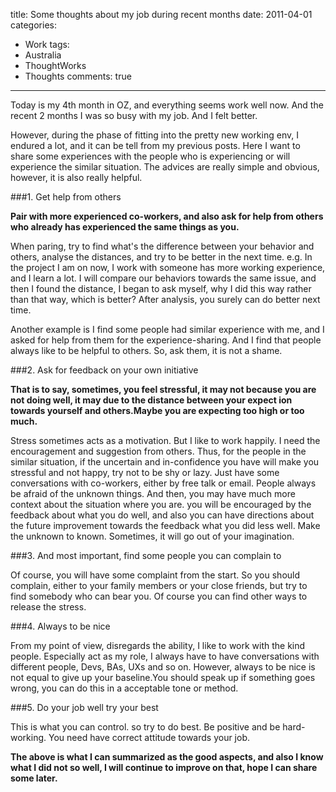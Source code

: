 title: Some thoughts about my job during recent months
date: 2011-04-01
categories:
- Work
tags:
- Australia
- ThoughtWorks
- Thoughts
comments: true
---

Today is my 4th month in OZ, and everything seems work well now. And the recent 2 months I was so busy with my job. And I felt better. 

However, during the phase of fitting into the pretty new working env, I endured a lot, and it can be tell from my previous posts. Here I want to share some experiences with the people who is experiencing or will experience the similar situation. The advices are really simple and obvious, however, it is also really helpful.

###1. Get help from others

**Pair with more experienced co-workers, and also ask for help from others who already has experienced the same things as you.**

When paring, try to find what's the difference between your behavior and others, analyse the distances, and try to be better in the next time. e.g. In the project I am on now, I work with someone has more working experience, and I learn a lot. I will compare our behaviors towards the same issue, and then I found the distance, I began to ask myself, why I did this way rather than that way, which is better? After analysis, you surely can do better next time.
 
Another example is I find some people had similar experience with me, and I asked for help from them for the experience-sharing. And I find that people always like to be helpful to others. So, ask them, it is not a shame.

###2. Ask for feedback on your own initiative

**That is to say, sometimes, you feel stressful, it may not because you are not doing well, it may due to the distance between your expect ion towards yourself and others.Maybe you are expecting too high or too much.**

Stress sometimes acts as a motivation. But I like to work happily. I need the encouragement and suggestion from others. Thus, for the people in the similar situation, if the uncertain and in-confidence you have will make you stressful and not happy, try not to be shy or lazy. Just have some conversations with co-workers, either by free talk or email. People always be afraid of the unknown things. And then, you may have much more context about the situation where you are. you will be encouraged by the feedback about what you do well, and also you can have directions about the future improvement towards the feedback what you did less well. Make the unknown to known. Sometimes, it will go out of your imagination.

###3. And most important, find some people you can complain to

Of course, you will have some complaint from the start. So you should complain, either to your family members or your close friends, but try to find somebody who can bear you. Of course you can find other ways to release the stress.

###4. Always to be nice

From my point of view, disregards the ability, I like to work with the kind people. Especially act as my role, I always have to have conversations with different people, Devs, BAs, UXs and so on. However, always to be nice is not equal to give up your baseline.You should speak up if something goes wrong, you can do this in a acceptable tone or method.

###5. Do your job well try your best

This is what you can control. so try to do best. Be positive and be hard-working. You need have correct  attitude towards your job.
 
**The above is what I can summarized as the good aspects, and also I know what I did not so well, I will continue to improve on that, hope I can share some later.**